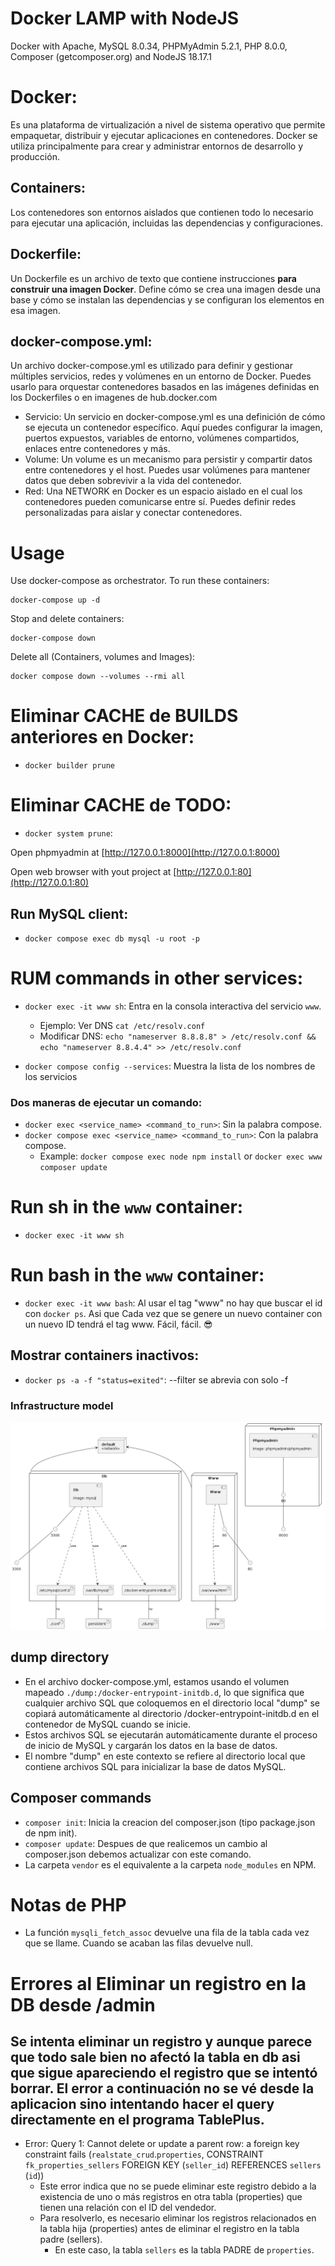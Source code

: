 # Docker LAMP with NodeJS

Docker with Apache, MySQL 8.0.34, PHPMyAdmin 5.2.1, PHP 8.0.0, Composer (getcomposer.org) and NodeJS 18.17.1

# Docker:

Es una plataforma de virtualización a nivel de sistema operativo que permite empaquetar, distribuir y ejecutar aplicaciones en contenedores.
Docker se utiliza principalmente para crear y administrar entornos de desarrollo y producción.

## Containers:

Los contenedores son entornos aislados que contienen todo lo necesario para ejecutar una aplicación, incluidas las dependencias y configuraciones.

## Dockerfile:

Un Dockerfile es un archivo de texto que contiene instrucciones **para construir una imagen Docker**. Define cómo se crea una imagen desde una base y cómo se instalan las dependencias y se configuran los elementos en esa imagen.

## docker-compose.yml:

Un archivo docker-compose.yml es utilizado para definir y gestionar múltiples servicios, redes y volúmenes en un entorno de Docker. Puedes usarlo para orquestar contenedores basados en las imágenes definidas en los Dockerfiles o en imagenes de hub.docker.com

- Servicio:
  Un servicio en docker-compose.yml es una definición de cómo se ejecuta un contenedor específico. Aquí puedes configurar la imagen, puertos expuestos, variables de entorno, volúmenes compartidos, enlaces entre contenedores y más.
- Volume:
  Un volume es un mecanismo para persistir y compartir datos entre contenedores y el host. Puedes usar volúmenes para mantener datos que deben sobrevivir a la vida del contenedor.
- Red:
  Una NETWORK en Docker es un espacio aislado en el cual los contenedores pueden comunicarse entre sí. Puedes definir redes personalizadas para aislar y conectar contenedores.

# Usage

Use docker-compose as orchestrator. To run these containers:

```
docker-compose up -d
```

Stop and delete containers:

```
docker-compose down
```

Delete all (Containers, volumes and Images):

```
docker compose down --volumes --rmi all
```

# Eliminar CACHE de BUILDS anteriores en Docker:

- `docker builder prune`

# Eliminar CACHE de TODO:

- `docker system prune`:

Open phpmyadmin at [http://127.0.0.1:8000](http://127.0.0.1:8000)

Open web browser with yout project at [http://127.0.0.1:80](http://127.0.0.1:80)

## Run MySQL client:

- `docker compose exec db mysql -u root -p`

# RUM commands in other services:

- `docker exec -it www sh`: Entra en la consola interactiva del servicio `www`.

  - Ejemplo: Ver DNS `cat /etc/resolv.conf`
  - Modificar DNS: `echo "nameserver 8.8.8.8" > /etc/resolv.conf && echo "nameserver 8.8.4.4" >> /etc/resolv.conf`

- `docker compose config --services`: Muestra la lista de los nombres de los servicios

### Dos maneras de ejecutar un comando:

- `docker exec <service_name> <command_to_run>`: Sin la palabra compose.
- `docker compose exec <service_name> <command_to_run>`: Con la palabra compose.
  - Example: `docker compose exec node npm install` or `docker exec www composer update`

# Run sh in the `www` container:

- `docker exec -it www sh`

# Run bash in the `www` container:

- `docker exec -it www bash`: Al usar el tag "www" no hay que buscar el id con `docker ps`. Asi que Cada vez que se genere un nuevo container con un nuevo ID tendrá el tag www. Fácil, fácil. 😎

## Mostrar containers inactivos:

- `docker ps -a -f "status=exited"`: --filter se abrevia con solo -f

### Infrastructure model

![Infrastructure model](/docker/.infragenie/infrastructure_model.png)

## dump directory

- En el archivo docker-compose.yml, estamos usando el volumen mapeado `./dump:/docker-entrypoint-initdb.d`, lo que significa que cualquier archivo SQL que coloquemos en el directorio local "dump" se copiará automáticamente al directorio /docker-entrypoint-initdb.d en el contenedor de MySQL cuando se inicie.
- Estos archivos SQL se ejecutarán automáticamente durante el proceso de inicio de MySQL y cargarán los datos en la base de datos.
- El nombre "dump" en este contexto se refiere al directorio local que contiene archivos SQL para inicializar la base de datos MySQL.

## Composer commands

- `composer init`: Inicia la creacion del composer.json (tipo package.json de npm init).
- `composer update`: Despues de que realicemos un cambio al composer.json debemos actualizar con este comando.
- La carpeta `vendor` es el equivalente a la carpeta `node_modules` en NPM.

# Notas de PHP

- La función `mysqli_fetch_assoc` devuelve una fila de la tabla cada vez que se llame. Cuando se acaban las filas devuelve null.

# Errores al Eliminar un registro en la DB desde /admin

## Se intenta eliminar un registro y aunque parece que todo sale bien no afectó la tabla en db asi que sigue apareciendo el registro que se intentó borrar. El error a continuación no se vé desde la aplicacion sino intentando hacer el query directamente en el programa TablePlus.

- Error: Query 1: Cannot delete or update a parent row: a foreign key constraint fails (`realstate_crud`.`properties`, CONSTRAINT `fk_properties_sellers` FOREIGN KEY (`seller_id`) REFERENCES `sellers` (`id`))
  - Este error indica que no se puede eliminar este registro debido a la existencia de uno o más registros en otra tabla (properties) que tienen una relación con el ID del vendedor.
  - Para resolverlo, es necesario eliminar los registros relacionados en la tabla hija (properties) antes de eliminar el registro en la tabla padre (sellers).
    - En este caso, la tabla `sellers` es la tabla PADRE de `properties`.
